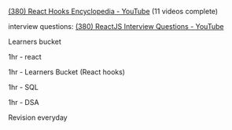 [(380) React Hooks Encyclopedia - YouTube](https://www.youtube.com/playlist?list=PLQOMi2yb4hF1u12iNcHiM1uLU4KNti6P8) (11 videos complete)

interview questions: [(380) ReactJS Interview Questions - YouTube](https://www.youtube.com/playlist?list=PLQOMi2yb4hF1-U2PR5Ld1Rj4z8OMV1PJG)


Learners bucket



1hr - react

1hr - Learners Bucket (React hooks)

1hr - SQL 

1hr - DSA

Revision everyday
